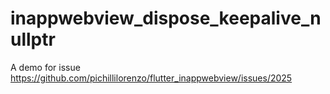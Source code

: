 # inappwebview_dispose_keepalive_nullptr

A demo for issue https://github.com/pichillilorenzo/flutter_inappwebview/issues/2025

